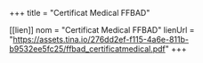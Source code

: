 +++
title = "Certificat Medical FFBAD"

[[lien]]
nom = "Certificat Medical FFBAD"
lienUrl = "https://assets.tina.io/276dd2ef-f115-4a6e-811b-b9532ee5fc25/ffbad_certificatmedical.pdf"
+++

